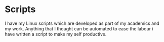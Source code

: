# Scripts
I have my Linux scripts which are developed as part of my academics and my work.
Anything that I thought can be automated to ease the labour i have written a script to make my self productive.
